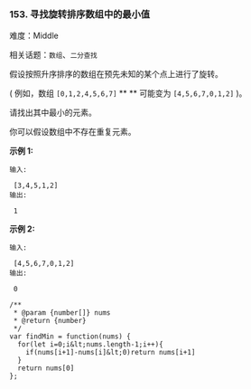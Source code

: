 ### 153. 寻找旋转排序数组中的最小值

难度：Middle

相关话题：`数组`、`二分查找`

假设按照升序排序的数组在预先未知的某个点上进行了旋转。



( 例如，数组 `[0,1,2,4,5,6,7]`   ** ** 可能变为 `[4,5,6,7,0,1,2]` )。



请找出其中最小的元素。



你可以假设数组中不存在重复元素。



 **示例 1:** 





```
输入:

 [3,4,5,1,2]
输出:

 1
```

 **示例 2:** 





```
输入:

 [4,5,6,7,0,1,2]
输出:

 0
```


```
/**
 * @param {number[]} nums
 * @return {number}
 */
var findMin = function(nums) {
  for(let i=0;i&lt;nums.length-1;i++){
    if(nums[i+1]-nums[i]&lt;0)return nums[i+1]
  }
  return nums[0]
};



```
